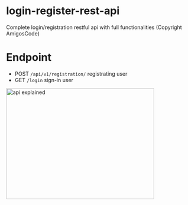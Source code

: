 # login-register-rest-api
Complete login/registration restful api with full functionalities (Copyright AmigosCode)

# Endpoint
- POST <code>/api/v1/registration/</code> registrating user
- GET <code>/login</code> sign-in user


<img src="https://github.com/eltacshikhsaidov/login-register-rest-api/blob/main/registration.png?raw=true" alt="api explained" height=300px width=400px>
